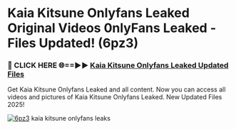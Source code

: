 # Kaia Kitsune Onlyfans Leaked Original Videos 0nlyFans Leaked - Files Updated! (6pz3)

<h3>🔴 CLICK HERE 🌐==►► <a href="https://tinyurl.com/2jnfzry5" rel="nofollow">Kaia Kitsune Onlyfans Leaked Updated Files</a></h3>

Get Kaia Kitsune Onlyfans Leaked and all content. Now you can access all videos and pictures of Kaia Kitsune Onlyfans Leaked. New Updated Files 2025!

[![6pz3](https://i.imgur.com/GyGTBgg.gif)](https://tinyurl.com/2jnfzry5)
kaia kitsune onlyfans leaks